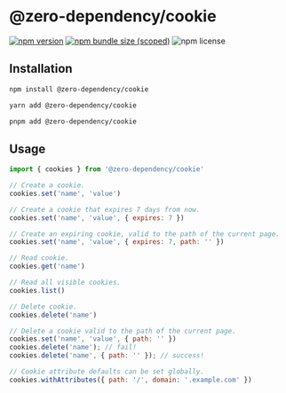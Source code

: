 # @zero-dependency/cookie

[![npm version](https://img.shields.io/npm/v/@zero-dependency/cookie)](https://npm.im/@zero-dependency/cookie)
[![npm bundle size (scoped)](https://img.shields.io/bundlephobia/minzip/@zero-dependency/cookie)](https://bundlephobia.com/package/@zero-dependency/cookie@latest)
![npm license](https://img.shields.io/npm/l/@zero-dependency/cookie)

## Installation

```sh
npm install @zero-dependency/cookie
```

```sh
yarn add @zero-dependency/cookie
```

```sh
pnpm add @zero-dependency/cookie
```

## Usage

```js
import { cookies } from '@zero-dependency/cookie'

// Create a cookie.
cookies.set('name', 'value')

// Create a cookie that expires 7 days from now.
cookies.set('name', 'value', { expires: 7 })

// Create an expiring cookie, valid to the path of the current page.
cookies.set('name', 'value', { expires: 7, path: '' })

// Read cookie.
cookies.get('name')

// Read all visible cookies.
cookies.list()

// Delete cookie.
cookies.delete('name')

// Delete a cookie valid to the path of the current page.
cookies.set('name', 'value', { path: '' })
cookies.delete('name'); // fail!
cookies.delete('name', { path: '' }); // success!

// Cookie attribute defaults can be set globally.
cookies.withAttributes({ path: '/', domain: '.example.com' })
```
